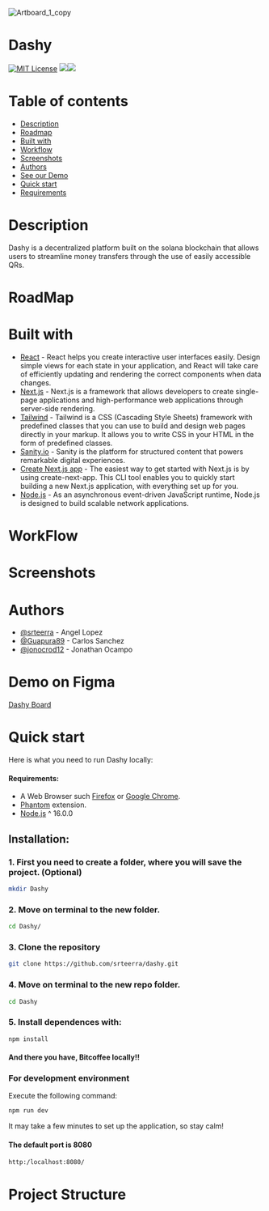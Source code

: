 ![Artboard_1_copy](https://user-images.githubusercontent.com/74383100/221329750-fabcf316-0e0c-4df5-873f-880295185b89.png)

# Dashy

[![MIT License](https://img.shields.io/badge/License-MIT-green.svg)](https://choosealicense.com/licenses/mit/)
![](https://img.shields.io/github/stars/srteerra/dashy)![](https://img.shields.io/github/forks/srteerra/dashy)


# Table of contents
- [Description ](#Description)
- [Roadmap](#roadmap)
- [Built with](#built-with)
- [Workflow](#workflow)
- [Screenshots](#screenshots)
- [Authors](#authors)
- [See our Demo](#demo-on-figma)
- [Quick start](#quick-start)
- [Requirements](#requirements)

# Description

Dashy is a decentralized platform built on the solana blockchain that allows users to streamline money transfers through the use of easily accessible QRs.


# RoadMap


 # Built with
- [React](https://es.reactjs.org/) - React helps you create interactive user interfaces easily. Design simple views for each state in your application, and React will take care of efficiently updating and rendering the correct components when data changes.
- [Next.js](https://nextjs.org/) - Next.js is a framework that allows developers to create single-page applications and high-performance web applications through server-side rendering.
- [Tailwind](https://tailwindcss.com/) - Tailwind is a CSS (Cascading Style Sheets) framework with predefined classes that you can use to build and design web pages directly in your markup. It allows you to write CSS in your HTML in the form of predefined classes.
- [Sanity.io](https://www.sanity.io/) - Sanity is the platform for structured content that powers remarkable digital experiences.
- [Create Next.js app]() - The easiest way to get started with Next.js is by using create-next-app. This CLI tool enables you to quickly start building a new Next.js application, with everything set up for you.
-  [Node.js](https://nodejs.org/es/) - As an asynchronous event-driven JavaScript runtime, Node.js is designed to build scalable network applications.



# WorkFlow



# Screenshots


# Authors

- [@srteerra](https://www.github.com/srteerra) - Angel Lopez
- [@Guapura89](https://www.github.com/Guapura89) - Carlos Sanchez
- [@jonocrod12](https://github.com/jonocrod12) - Jonathan Ocampo

# Demo on Figma
[Dashy Board](https://www.figma.com/file/OvAtTVdlpcAewVzKz7dpsD/Dashy?node-id=1%3A2&t=giryKPyNeTkdZawU-1)

# Quick start
Here is what you need to run Dashy locally:
#### Requirements: 
 - A Web Browser such [Firefox](https://www.mozilla.org/en-US/firefox/new/) or [Google Chrome](https://www.google.com/intl/en/chrome/).
 - [Phantom](https://phantom.app/download) extension.
 - [Node.js](https://nodejs.org/es/) ^ 16.0.0 

## Installation:
### 1. First you need to create a folder, where you will save the project. (Optional)
```bash
mkdir Dashy
```
### 2. Move on terminal to the new folder.
```bash
cd Dashy/
```
### 3. Clone the repository
```bash
git clone https://github.com/srteerra/dashy.git
```
### 4. Move on terminal to the new repo folder.
```bash
cd Dashy
```
### 5. Install dependences with:
```bash
npm install
```

#### And there you have, Bitcoffee locally!!
### For development environment
Execute the following command:
```bash
npm run dev
```
It may take a few minutes to set up the application, so stay calm!
#### The default port is **8080**
```bash
http:/localhost:8080/
```



# Project Structure
